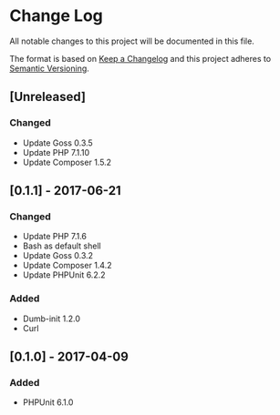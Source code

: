 # Change Log
All notable changes to this project will be documented in this file.

The format is based on [Keep a Changelog](http://keepachangelog.com/)
and this project adheres to [Semantic Versioning](http://semver.org/).

## [Unreleased]
### Changed
- Update Goss 0.3.5
- Update PHP 7.1.10
- Update Composer 1.5.2

## [0.1.1] - 2017-06-21
### Changed
- Update PHP 7.1.6
- Bash as default shell
- Update Goss 0.3.2
- Update Composer 1.4.2
- Update PHPUnit 6.2.2

### Added
- Dumb-init 1.2.0
- Curl

## [0.1.0] - 2017-04-09
### Added
- PHPUnit 6.1.0
